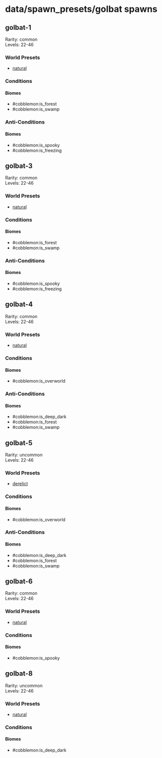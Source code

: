 # data/spawn_presets/golbat spawns  
  
## golbat-1  
Rarity: common  
Levels: 22-46  
  
### World Presets  
* [natural](/data/world_presets/natural.md)  
  
### Conditions  
  
#### Biomes  
  * #cobblemon:is_forest
  * #cobblemon:is_swamp
  
  
### Anti-Conditions  
  
#### Biomes  
  * #cobblemon:is_spooky
  * #cobblemon:is_freezing
  
  
## golbat-3  
Rarity: common  
Levels: 22-46  
  
### World Presets  
* [natural](/data/world_presets/natural.md)  
  
### Conditions  
  
#### Biomes  
  * #cobblemon:is_forest
  * #cobblemon:is_swamp
  
  
### Anti-Conditions  
  
#### Biomes  
  * #cobblemon:is_spooky
  * #cobblemon:is_freezing
  
  
## golbat-4  
Rarity: common  
Levels: 22-46  
  
### World Presets  
* [natural](/data/world_presets/natural.md)  
  
### Conditions  
  
#### Biomes  
  * #cobblemon:is_overworld
  
  
### Anti-Conditions  
  
#### Biomes  
  * #cobblemon:is_deep_dark
  * #cobblemon:is_forest
  * #cobblemon:is_swamp
  
  
## golbat-5  
Rarity: uncommon  
Levels: 22-46  
  
### World Presets  
* [derelict](/data/world_presets/derelict.md)  
  
### Conditions  
  
#### Biomes  
  * #cobblemon:is_overworld
  
  
### Anti-Conditions  
  
#### Biomes  
  * #cobblemon:is_deep_dark
  * #cobblemon:is_forest
  * #cobblemon:is_swamp
  
  
## golbat-6  
Rarity: common  
Levels: 22-46  
  
### World Presets  
* [natural](/data/world_presets/natural.md)  
  
### Conditions  
  
#### Biomes  
  * #cobblemon:is_spooky
  
  
## golbat-8  
Rarity: uncommon  
Levels: 22-46  
  
### World Presets  
* [natural](/data/world_presets/natural.md)  
  
### Conditions  
  
#### Biomes  
  * #cobblemon:is_deep_dark
  
